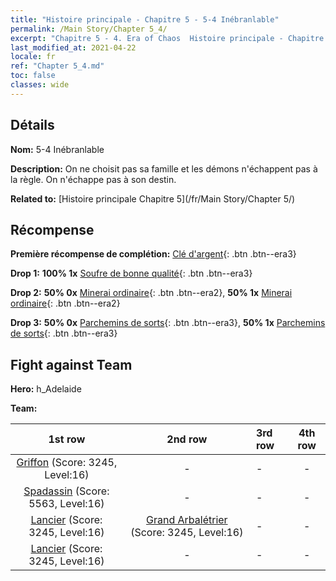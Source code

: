 ```yaml
---
title: "Histoire principale - Chapitre 5 - 5-4 Inébranlable"
permalink: /Main Story/Chapter 5_4/
excerpt: "Chapitre 5 - 4. Era of Chaos  Histoire principale - Chapitre 5_4. 5-4 Inébranlable"
last_modified_at: 2021-04-22
locale: fr
ref: "Chapter 5_4.md"
toc: false
classes: wide
---
```


## Détails

 **Nom:** 5-4 Inébranlable

 **Description:** On ne choisit pas sa famille et les démons n'échappent pas à la règle. On n'échappe pas à son destin.

 **Related to:** [Histoire principale Chapitre 5](/fr/Main Story/Chapter 5/)

## Récompense

 **Première récompense de complétion:** [Clé d'argent](/ItemsFR/con_693/){: .btn .btn--era3}

 **Drop 1:** **100% 1x** [Soufre de bonne qualité](/ItemsFR/mat_15/){: .btn .btn--era3}

 **Drop 2:** **50% 0x** [Minerai ordinaire](/ItemsFR/mat_6/){: .btn .btn--era2}, **50% 1x** [Minerai ordinaire](/ItemsFR/mat_6/){: .btn .btn--era2}

 **Drop 3:** **50% 0x** [Parchemins de sorts](/ItemsFR/con_694/){: .btn .btn--era3}, **50% 1x** [Parchemins de sorts](/ItemsFR/con_694/){: .btn .btn--era3}


## Fight against Team
 **Hero:** h_Adelaide

 **Team:**


  | 1st row | 2nd row | 3rd row | 4th row |
  |:----:|:----:|:----|:----:|
  | [Griffon](/fr/units/Griffin/) (Score: 3245, Level:16)  | - | - | - |
  | [Spadassin](/fr/units/Swordsman/) (Score: 5563, Level:16)  | - | - | - |
  | [Lancier](/fr/units/Pikeman/) (Score: 3245, Level:16)  | [Grand Arbalétrier](/fr/units/Marksman/) (Score: 3245, Level:16)  | - | - |
  | [Lancier](/fr/units/Pikeman/) (Score: 3245, Level:16)  | - | - | - |


